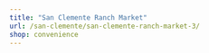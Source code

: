 ```yaml
---
title: "San Clemente Ranch Market"
url: /san-clemente/san-clemente-ranch-market-3/
shop: convenience
---
```

